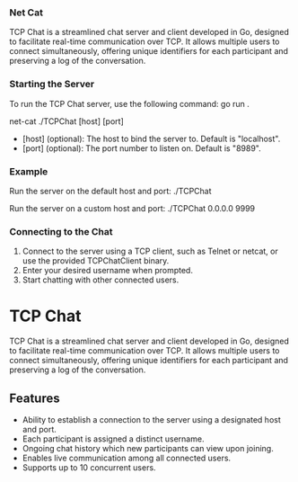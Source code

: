 ### Net Cat

TCP Chat is a streamlined chat server and client developed in Go, designed to facilitate real-time communication over TCP. It allows multiple users to connect simultaneously, offering unique identifiers for each participant and preserving a log of the conversation.

### Starting the Server

To run the TCP Chat server, use the following command:
   go run .

net-cat
   ./TCPChat [host] [port]

 - [host] (optional): The host to bind the server to. Default is "localhost".
 - [port] (optional): The port number to listen on. Default is "8989".

### Example

Run the server on the default host and port:
   ./TCPChat
  
Run the server on a custom host and port:
   ./TCPChat 0.0.0.0 9999


### Connecting to the Chat

1. Connect to the server using a TCP client, such as Telnet or netcat, or use the provided TCPChatClient binary.
2. Enter your desired username when prompted.
3. Start chatting with other connected users.


# TCP Chat

TCP Chat is a streamlined chat server and client developed in Go, designed to facilitate real-time communication over TCP. It allows multiple users to connect simultaneously, offering unique identifiers for each participant and preserving a log of the conversation.


## Features

- Ability to establish a connection to the server using a designated host and port.
- Each participant is assigned a distinct username.
- Ongoing chat history which new participants can view upon joining.
- Enables live communication among all connected users.
- Supports up to 10 concurrent users.

